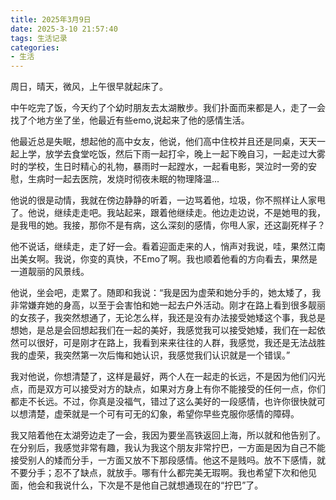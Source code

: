 ```yaml
---
title: 2025年3月9日
date: 2025-3-10 21:57:40
tags: 生活记录
categories:
- 生活
---
```


周日，晴天，微风，上午很早就起床了。

中午吃完了饭，今天约了个幼时朋友去太湖散步。我们扑面而来都是人，走了一会找了个地方坐了坐，他最近有些emo,说起来了他的感情生活。

他最近总是失眠，想起他的高中女友，他说，他们高中住校并且还是同桌，天天一起上学，放学去食堂吃饭，然后下雨一起打伞，晚上一起下晚自习，一起走过大雾时的学校，生日时精心的礼物，暴雨时一起蹚水，一起看电影，哭泣时一旁的安慰，生病时一起去医院，发烧时彻夜未眠的物理降温...

他说的很是动情，我就在傍边静静的听着，一边骂着他，垃圾，你不照样让人家甩了。他说，继续走走吧。我站起来，跟着他继续走。他边走边说，不是她甩的我，是我甩的她。我接，那你不是有病，这么深刻的感情，你甩人家，还这副死样子？

他不说话，继续走，走了好一会。看着迎面走来的人，悄声对我说，哇，果然江南出美女啊。我说，你变的真快，不Emo了啊。我也顺着他看的方向看去，果然是一道靓丽的风景线。

他说，坐会吧，走累了。随即和我说：“我是因为虚荣和她分手的，她太矮了，我非常嫌弃她的身高，以至于会害怕和她一起去户外活动。刚才在路上看到很多靓丽的女孩子，我突然想通了，无论怎么样，我还是没有办法接受她矮这个事，我总是想她，是总是会回想起我们在一起的美好，我感觉我可以接受她矮，我们在一起依然可以很好，可是刚才在路上，我看到来来往往的人群，我感觉，我还是无法战胜我的虚荣，我突然第一次后悔和她认识，我感觉我们认识就是一个错误。”

我对他说，你想清楚了，这样是最好，两个人在一起走的长远，不是因为他们闪光点，而是双方可以接受对方的缺点，如果对方身上有你不能接受的任何一点，你们都走不长远。不过，你真是没福气，错过了这么美好的一段感情，也许你很快就可以想清楚，虚荣就是一个可有可无的幻象，希望你早些克服你感情的障碍。

我又陪着他在太湖旁边走了一会，我因为要坐高铁返回上海，所以就和他告别了。在分别后，我感觉非常有趣，我认为我这个朋友非常拧巴，一方面是因为自己不能接受别人的矮而分手，一方面又放不下那段感情。他这不是贱吗。放不下感情，就不要分手；忍不了缺点，就放手。哪有什么都完美无瑕啊。我也希望下次和他见面，他会和我说什么，下次是不是他自己就想通现在的“拧巴”了。